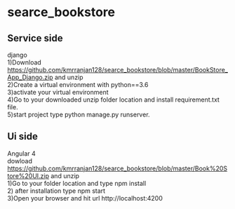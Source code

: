 # searce_bookstore

Service side
------------
django<br/>
1)Download  https://github.com/kmrranjan128/searce_bookstore/blob/master/BookStore_App_Django.zip and unzip <br/>
2)Create a virtual environment with python==3.6 <br/>
3)activate your virtual environment<br/>
4)Go to your downloaded unzip folder location and install requirement.txt file.<br/>
5)start project type python manage.py runserver.<br/>


Ui side
-------
Angular 4<br/>
dowload https://github.com/kmrranjan128/searce_bookstore/blob/master/Book%20Store%20UI.zip and unzip<br/>
1)Go to your folder location and type npm install <br/>
2) after installation type npm start<br/>
3)Open your browser and hit url http://localhost:4200<br/>

